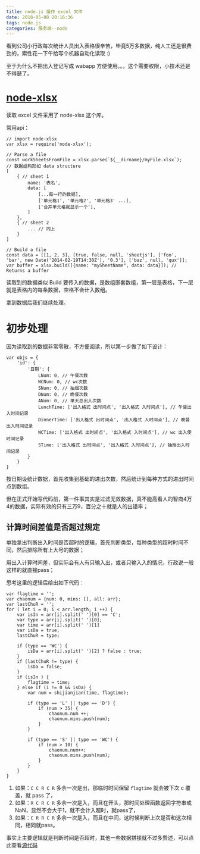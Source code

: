 ```yaml
---
title: node.js 操作 excel 文件
date: 2018-05-08 20:16:36
tags: node.js
categories: 服务端--node
---
```


看到公司小行政每次统计人员出入表格很辛苦，毕竟5万多数据，纯人工还是很费劲的，索性花一下午给写个机器自动化读取 :)

至于为什么不把出入登记写成 wabapp 方便使用。。。这个需要权限，小技术还是不得瑟了。

<!-- more -->

# [node-xlsx](https://github.com/mgcrea/node-xlsx)

读取 excel 文件采用了 node-xlsx 这个库。

常用api：

```
// import node-xlsx
var xlsx = require('node-xlsx');

// Parse a file
const workSheetsFromFile = xlsx.parse(`${__dirname}/myFile.xlsx`);
// 数据结构形如 data structure
[
    { // sheet 1
        name: '表名',
        data: [
            [...每一行的数据],
            ['单元格1', '单元格2', '单元格3' ...],
            ['合并单元格就显示一个'],
        ]
    },
    { // sheet 2
        ... // 同上
    }
]

// Build a file
const data = [[1, 2, 3], [true, false, null, 'sheetjs'], ['foo', 'bar', new Date('2014-02-19T14:30Z'), '0.3'], ['baz', null, 'qux']];
var buffer = xlsx.build([{name: "mySheetName", data: data}]); // Returns a buffer
```

读取到的数据类似 Build 要传入的数据，是数组嵌套数组，第一层是表格，下一层就是表格内的每条数据，空格不会计入数组。

拿到数据后我们继续处理。

# 初步处理

因为读取到的数据非常零散，不方便阅读，所以第一步做了如下设计：

```
var objs = {
    'id': {
        '日期': {
            LNum: 0, // 午餐次数
            WCNum: 0, // wc次数
            SNum: 0, // 抽烟次数
            DNum: 0, // 晚餐次数
            ANum: 0, // 单天总出入次数
            LunchTime: ['出入格式 出时间点', '出入格式 入时间点'], // 午餐出入时间记录
            DinnerTime: ['出入格式 出时间点', '出入格式 入时间点'], // 晚餐出入时间记录
            WCTime: ['出入格式 出时间点', '出入格式 入时间点'], // wc 出入使时间记录
            STime: ['出入格式 出时间点', '出入格式 入时间点'], // 抽烟出入时间记录
        }
    }
}
```

按日期设统计数据，首先收集到基础的进出次数，然后统计到每种方式的进出时间点到数组。

但在正式开始写代码前，第一件事其实是过滤无效数据，真不能高看人的智商4万4的数据，实际有效的只有三万9，百分之十就是人的出错率；

## 计算时间差值是否超过规定

单独拿出判断出入时间是否超时的逻辑，首先判断类型，每种类型的超时时间不同，然后排除所有上大号的数据；

用出入计算时间差，但实际会有人有只输入出，或者只输入入的情况，行政说一般这样的就直接pass；

思考这里的逻辑后给出如下代码：

```
var flagtime = '';
var chaonum = {num: 0, mins: [], all: arr};
var lastChuR = '';
for ( let i = 0; i < arr.length; i ++) {
    var isIn = arr[i].split(' ')[0] == 'C';
    var type = arr[i].split(' ')[0];
    var time = arr[i].split(' ')[1]
    var isDa = true;
    lastChuR = type;
    
    if (type == 'WC') {
        isDa = arr[i].split(' ')[2] ? false : true;
    }
    if (lastChuR != type) {
        isDa = false;
    }
    if (isIn ) {
        flagtime = time;
    } else if (i != 0 && isDa) {
        var num = shijianjian(time, flagtime);

        if (type == 'L' || type == 'D') {
            if (num > 35) {
                chaonum.num ++;
                chaonum.mins.push(num);
            }
        } 

        if (type == 'S' || type == 'WC') {
            if (num > 10) {
                chaonum.num++;
                chaonum.mins.push(num);
            }
        } 
    }
}
```

1. 如果：`C C R C R` 多余一次是出，那临时时间保留 `flagtime` 就会被下次 c 覆盖，就 pass 了，
2. 如果：`R C R C R` 多余一次是入，而且在开头，那时间处理函数返回字符串或NaN，显然不会大于1，就不会计入超时，就pass了，
3. 如果：`C R R C R` 多余一次是入，而且在中间，这时候判断上次是否和这次相同，相同就pass。

事实上主要逻辑就是判断时间是否超时，其他一些数据拼接就不过多赘述，可以点此查看[源代码](./2018-05-08-node-excel/main.js)

